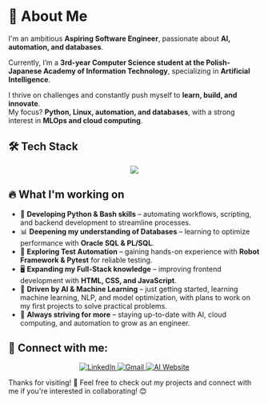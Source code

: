 # 🚀 About Me  

I'm an ambitious **Aspiring Software Engineer**, passionate about **AI, automation, and databases**.

Currently, I’m a **3rd-year Computer Science student at the Polish-Japanese Academy of Information Technology**, specializing in **Artificial Intelligence**.  

I thrive on challenges and constantly push myself to **learn, build, and innovate**.  
My focus? **Python, Linux, automation, and databases**, with a strong interest in **MLOps and cloud computing**.  


## 🛠️ Tech Stack   

<p align="center">
  <img src="https://skillicons.dev/icons?i=python,bash,linux,flask,html,css,js,sqlite,git,sql" />
</p>

## 🔥 What I'm working on  

- 🚀 **Developing Python & Bash skills** – automating workflows, scripting, and backend development to streamline processes.  
- 📊 **Deepening my understanding of Databases** – learning to optimize performance with **Oracle SQL & PL/SQL**.  
- 🧪 **Exploring Test Automation** – gaining hands-on experience with **Robot Framework & Pytest** for reliable testing.  
- 🖥️ **Expanding my Full-Stack knowledge** – improving frontend development with **HTML, CSS, and JavaScript**.   
- 🤖 **Driven by AI & Machine Learning** – just getting started, learning machine learning, NLP, and model optimization, with plans to work on my first projects to solve practical problems. 
- 🧠 **Always striving for more** – staying up-to-date with AI, cloud computing, and automation to grow as an engineer.  


## 🔗 Connect with me:

<p align="center">
  <a href="https://www.linkedin.com/in/szymon-stefanski/">
    <img src="https://img.icons8.com/ios/50/0A66C2/linkedin.png" alt="LinkedIn" />
  </a>
  <a href="mailto:szymonstefanski1@gmail.com">
    <img src="https://img.icons8.com/ios/50/D14836/gmail.png" alt="Gmail" />
  </a>
  <a href="https://www.szymonstefanski.com">
    <img src="https://img.icons8.com/ios/50/000000/artificial-intelligence.png" alt="AI Website" />
  </a>
</p>

Thanks for visiting! 🙌 Feel free to check out my projects and connect with me if you're interested in collaborating! 😊
